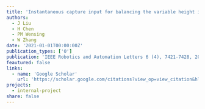 ```yaml
---
title: 'Instantaneous capture input for balancing the variable height inverted pendulum'
authors:
  - J Liu
  - H Chen
  - PM Wensing
  - W Zhang
date: '2021-01-01T00:00:00Z'
publication_types: ['0']
publication: 'IEEE Robotics and Automation Letters 6 (4), 7421-7428, 2021'
feautured: false
links:
  - name: 'Google Scholar'
    url: 'https://scholar.google.com/citations?view_op=view_citation&hl=en&user=sFTLO0EAAAAJ&citation_for_view=sFTLO0EAAAAJ:q3oQSFYPqjQC'
projects:
  - internal-project
share: false
---
```

